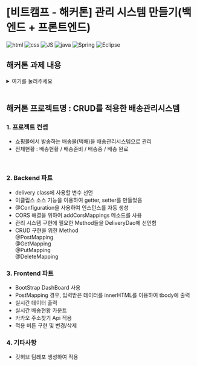 # [비트캠프 - 해커톤] 관리 시스템 만들기(백엔드 + 프론트엔드)
![html](https://img.shields.io/badge/HTML5-dd4b24?style=flat-square&logo=HTML5&logoColor=white) 
![css](https://img.shields.io/badge/CSS3-3595cf?style=flat-square&logo=CSS3&logoColor=white) 
![JS](https://img.shields.io/badge/JS-yellow?style=flat-square&logo=Javascript&logoColor=white) 
![java](https://img.shields.io/badge/Java-017397?style=flat-square&logo=Java&logoColor=white) 
![Spring](https://img.shields.io/badge/Spring-6DB33F?style=flat-square&logo=Spring&logoColor=white) 
![Eclipse](https://img.shields.io/badge/Eclipse-2c1f54?style=flat-square&logo=eclipse&logoColor=white) 

## 해커톤 과제 내용
<details>
<summary>여기를 눌러주세요</summary>
  <div markdown="1">       

    1. 해커톤 과제:

    - 자유 주제로 CRUD 기능이 구현된 관리 시스템을 만든다.
    - 백엔드는 스프링부트 기반으로 구현한다.
    - 프론트엔드는 HTML, CSS, JavaScript, AJAX, JSON 기술을 활용하여 구현한다.
    - 백엔드 또는 프론트엔드를 구현할 때 외부 라이브러리를 이용할 수 있다.
    - 최종적으로 프로젝트를 구현한 과정 및 결과를 발표한다.
    - 팀 프로젝트를 관리를 위해 git 저장소를 이용해야 한다.


    2. 과제 제출 조건:

    - zip 압축파일로 제출할 것.
    - 백엔드, 프론트엔드 소스를 별도의 디렉토리로 분류할 것.
    - 압축 파일을 풀었을 때 디렉토리 구조는 다음과 같아야 한다.

      - hackathon2-backend/
      - hackathon2-frontend/

    - 팀원 각자가 팀 프로젝트 파일을 제출할 것
    - 제출 내용에 다음과 같이 팀명 및 팀원을 명시할 것

       예) 1팀: 홍길동, 임꺽정, 유관순, 안중근, 윤봉길


    3. 제출 마감일:

    - 개발 기간: 2023-01-13 16:00 ~ 2023-01-16 16:00 (토,일 포함)
    - 발표: 2023-01-16 16:00 ~ 2023-01-16 18:00
    - 제출: 2023-01-16 18:00


    4. 구성원(5팀): 서영훈, 서길원, 양창덕, 안진수, 이성민

  </div>
</details>

<br/>

## 해커톤 프로젝트명 : CRUD를 적용한 배송관리시스템
### 1. 프로젝트 컨셉
 - 쇼핑몰에서 발송하는 배송물(택배)을 배송관리시스템으로 관리
 - 전체현황 : 배송현황 / 배송준비 / 배송중 / 배송 완료

<br/>

 ### 2. Backend 파트
  - delivery class에 사용할 변수 선언
  - 이클립스 소스 기능을 이용하여 getter, setter를 만들었음
  - @Configuration을 사용하여 인스턴스를 자동 생성
  - CORS 해결을 위하여 addCorsMappings 메소드를 사용
  - 관리 시스템 구현에 필요한 Method들을 DeliveryDao에 선언함
  - CRUD 구현을 위한 Method <br/>
    @PostMapping <br/>
    @GetMapping <br/>
    @PutMapping <br/>
    @DeleteMapping <br/>

### 3. Frontend 파트
  - BootStrap DashBoard 사용
  - PostMapping 경우, 입력받은 데이터를 innerHTML를 이용하여 tbody에 출력
  - 실시간 데이터 출력
  - 실시간 배송현황 카운트
  - 카카오 주소찾기 Api 적용
  - 적용 버튼 구현 및 변경/삭제 <br/>

### 4. 기타사항
  - 깃허브 팀레포 생성하여 적용
